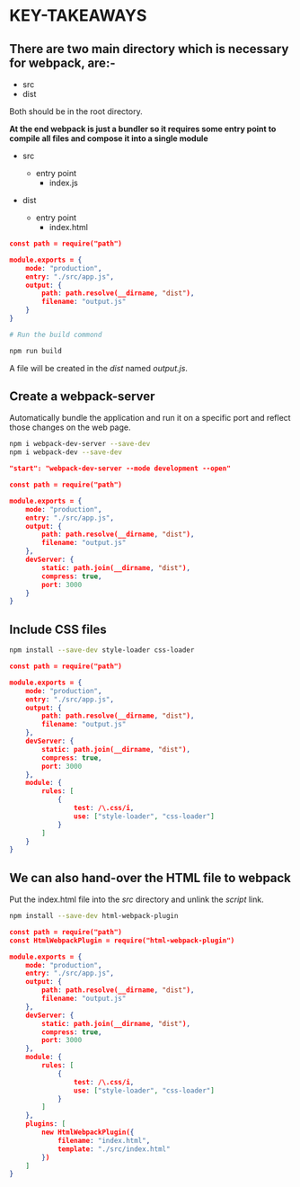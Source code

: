 # KEY-TAKEAWAYS

## There are two main directory which is necessary for webpack, are:-

- src
- dist

Both should be in the root directory.

**At the end webpack is just a bundler so it requires some entry point to compile all files and compose it into a single module**

- src

  - entry point
    - index.js

- dist
  - entry point
    - index.html

```json
const path = require("path")

module.exports = {
    mode: "production",
    entry: "./src/app.js",
    output: {
        path: path.resolve(__dirname, "dist"),
        filename: "output.js"
    }
}
```

```bash
# Run the build commond

npm run build
```

A file will be created in the _dist_ named _output.js_.

## Create a webpack-server

Automatically bundle the application and run it on a specific port and reflect those changes on the web page.

```bash
npm i webpack-dev-server --save-dev
npm i webpack-dev --save-dev
```

```json
"start": "webpack-dev-server --mode development --open"
```

```json
const path = require("path")

module.exports = {
    mode: "production",
    entry: "./src/app.js",
    output: {
        path: path.resolve(__dirname, "dist"),
        filename: "output.js"
    },
    devServer: {
        static: path.join(__dirname, "dist"),
        compress: true,
        port: 3000
    }
}
```

## Include CSS files

```bash
npm install --save-dev style-loader css-loader
```

```json
const path = require("path")

module.exports = {
    mode: "production",
    entry: "./src/app.js",
    output: {
        path: path.resolve(__dirname, "dist"),
        filename: "output.js"
    },
    devServer: {
        static: path.join(__dirname, "dist"),
        compress: true,
        port: 3000
    },
    module: {
        rules: [
            {
                test: /\.css/i,
                use: ["style-loader", "css-loader"]
            }
        ]
    }
}
```

## We can also hand-over the HTML file to webpack

Put the index.html file into the _src_ directory and unlink the _script_ link.

```bash
npm install --save-dev html-webpack-plugin
```

```json
const path = require("path")
const HtmlWebpackPlugin = require("html-webpack-plugin")

module.exports = {
    mode: "production",
    entry: "./src/app.js",
    output: {
        path: path.resolve(__dirname, "dist"),
        filename: "output.js"
    },
    devServer: {
        static: path.join(__dirname, "dist"),
        compress: true,
        port: 3000
    },
    module: {
        rules: [
            {
                test: /\.css/i,
                use: ["style-loader", "css-loader"]
            }
        ]
    },
    plugins: [
        new HtmlWebpackPlugin({
            filename: "index.html",
            template: "./src/index.html"
        })
    ]
}
```
